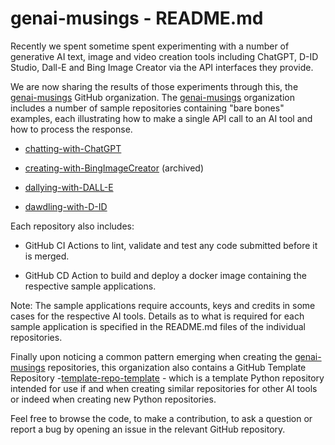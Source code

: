 # genai-musings - README.md

Recently we spent sometime spent experimenting with a number of generative AI text, image and video creation tools including ChatGPT, D-ID Studio, Dall-E and Bing Image Creator via the API interfaces they provide.

We are now sharing the results of those experiments through this, the [genai-musings](https://github.com/genai-musings) GitHub organization. The [genai-musings](https://github.com/genai-musings) organization includes a number of sample repositories containing "bare bones" examples, each illustrating how to make a single API call to an AI tool and how to process the response.

- [chatting-with-ChatGPT](https://github.com/genai-musings/chatting-with-ChatGPT)

- [creating-with-BingImageCreator](https://github.com/genai-musings/creating-with-BingImageCreator) (archived)

- [dallying-with-DALL-E](https://github.com/genai-musings/dallying-with-DALL-E)

- [dawdling-with-D-ID](https://github.com/genai-musings/dawdling-with-D-ID)

Each repository also includes:

- GitHub CI Actions to lint, validate and test any code submitted before it is merged.

- GitHub CD Action to build and deploy a docker image containing the respective sample applications.

Note: The sample applications require accounts, keys and credits in some cases for the respective AI tools. Details as to what is required for each sample application is specified in the README.md files of the individual repositories.

Finally upon noticing a common pattern emerging when creating the [genai-musings](https://github.com/genai-musings) repositories, this organization also contains a GitHub Template Repository -[template-repo-template](https://github.com/genai-musings/template-repo-template) - which is a template Python repository intended for use if and when creating similar repositories for other AI tools or indeed when creating new Python repositories.

Feel free to browse the code, to make a contribution, to ask a question or report a bug by opening an issue in the relevant GitHub repository.
